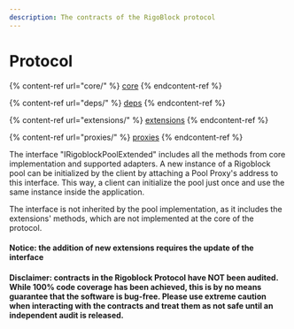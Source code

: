 ```yaml
---
description: The contracts of the RigoBlock protocol
---
```


# Protocol

{% content-ref url="core/" %}
[core](core/)
{% endcontent-ref %}

{% content-ref url="deps/" %}
[deps](deps/)
{% endcontent-ref %}

{% content-ref url="extensions/" %}
[extensions](extensions/)
{% endcontent-ref %}

{% content-ref url="proxies/" %}
[proxies](proxies/)
{% endcontent-ref %}

The interface "IRigoblockPoolExtended" includes all the methods from core implementation and supported adapters. A new instance of a Rigoblock pool can be initialized by the client by attaching a Pool Proxy's address to this interface. This way, a client can initialize the pool just once and use the same instance inside the application.

The interface is not inherited by the pool implementation, as it includes the extensions' methods, which are not implemented at the core of the protocol.

#### Notice: the addition of new extensions requires the update of the interface

#### Disclaimer: contracts in the Rigoblock Protocol have NOT been audited. While 100% code coverage has been achieved, this is by no means guarantee that the software is bug-free. Please use extreme caution when interacting with the contracts and treat them as not safe until an independent audit is released.
